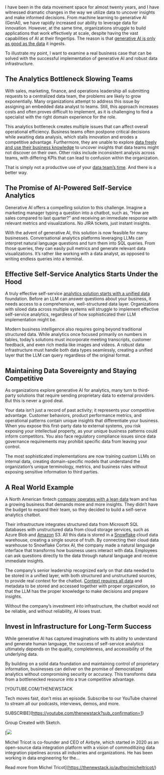 I have been in the data movement space for almost twenty years, and I have witnessed dramatic changes in the way we utilize data to uncover insights and make informed decisions. From machine learning to generative AI (GenAI), we have rapidly increased our ability to leverage data for innovation. However, at the same time, organizations struggle to build applications that work effectively at scale, despite having the vast capabilities of AI at their fingertips. The reason is that [generative AI is only as good as the data](https://thenewstack.io/kumo-surfaces-structured-data-patterns-generative-ai-misses/) it ingests.

To illustrate my point, I want to examine a real business case that can be solved with the successful implementation of generative AI and robust data infrastructure.

## **The Analytics Bottleneck Slowing Teams**

With sales, marketing, finance, and operations leadership all submitting requests to a centralized data team, the problems are likely to grow exponentially. Many organizations attempt to address this issue by assigning an embedded data analyst to teams. Still, this approach increases costs and often proves difficult to implement, as it is challenging to find a specialist with the right domain experience for the role.

This analytics bottleneck creates multiple issues that can affect overall operational efficiency. Business teams often postpone critical decisions while awaiting data analysis, which stalls innovation and erodes a competitive advantage. Furthermore, they are unable to explore [data freely and use their business knowledge](https://thenewstack.io/better-llm-integration-with-content-centric-knowledge-graphs/) to uncover insights that data teams might not discover on their own. Other risks include inconsistent analysis across teams, with differing KPIs that can lead to confusion within the organization.

That is simply not a productive use of your [data team’s time](https://thenewstack.io/data-modeling-part-2-method-for-time-series-databases/). And there is a better way.

## **The Promise of AI-Powered Self-Service Analytics**

Generative AI offers a compelling solution to this challenge. Imagine a marketing manager typing a question into a chatbot, such as, “How are sales compared to last quarter?” and receiving an immediate response with relevant metrics and visualizations. No JIRA tickets, just instant insights.

With the advent of generative AI, this solution is now feasible for many businesses. Conversational analytics platforms leveraging LLMs can interpret natural language questions and turn them into SQL queries. From those queries, they can easily pull metrics and generate relevant data visualizations. It’s rather like working with a data analyst, as opposed to writing endless queries into a terminal.

## **Effective Self-Service Analytics Starts Under the Hood**

A truly effective self-service [analytics solution starts with a unified data](https://thenewstack.io/qa-snowflake-analytics-chief-on-centralizing-data-for-ai/) foundation. Before an LLM can answer questions about your business, it needs access to a comprehensive, well-structured data layer. Organizations with siloed data across multiple systems will struggle to implement effective self-service analytics, regardless of how sophisticated their LLM implementation might be.

Modern business intelligence also requires going beyond traditional structured data. While analytics once focused primarily on numbers in tables, today’s solutions must incorporate meeting transcripts, customer feedback, and even rich media like images and videos. A robust data infrastructure must handle both data types seamlessly, creating a unified layer that the LLM can query regardless of the original format.

## **Maintaining Data Sovereignty and Staying Competitive**

As organizations explore generative AI for analytics, many turn to third-party solutions that require sending proprietary data to external providers. But this is never a good deal.

Your data isn’t just a record of past activity; it represents your competitive advantage. Customer behaviors, product performance metrics, and operational patterns contain unique insights that differentiate your business. When you expose this first-party data to external systems, you risk exposing your intellectual property, as your unique business patterns could inform competitors. You also face regulatory compliance issues since data governance requirements may prohibit specific data from leaving your control.

The most sophisticated implementations are now training custom LLMs on internal data, creating domain-specific models that understand the organization’s unique terminology, metrics, and business rules without exposing sensitive information to third parties.

## **A Real World Example**

A North American fintech [company operates with a lean data](https://thenewstack.io/can-companies-really-self-host-at-scale/) team and has a growing business that demands more and more insights. They didn’t have the budget to expand their team, so they decided to build a self-serve analytics chatbot.

Their infrastructure integrates structured data from Microsoft SQL databases with unstructured data from cloud storage services, such as Azure Blob and [Amazon](https://aws.amazon.com/?utm_content=inline+mention) S3. All this data is stored in a [Snowflake](https://www.snowflake.com/?utm_content=inline+mention) cloud data warehouse, creating a single source of truth. By connecting their cloud data warehouse to Snowflake Cortex AI, the company made a natural language interface that transforms how business users interact with data. Employees can ask questions directly to the data through natural language and receive immediate insights.

The company’s senior leadership recognized early on that data needed to be stored in a unified layer, with both structured and unstructured sources, to provide real context for the chatbot. [Context requires all data](https://thenewstack.io/is-model-context-protocol-the-new-api/) and metadata to be stored and accessed together with proper organization, so that the LLM has the proper knowledge to make decisions and prepare insights.

Without the company’s investment into infrastructure, the chatbot would not be reliable, and without reliability, AI loses trust.

## **Invest in Infrastructure for Long-Term Success**

While generative AI has captured imaginations with its ability to understand and generate human language, the success of self-service analytics ultimately depends on the quality, completeness, and accessibility of the underlying data.

By building on a solid data foundation and maintaining control of proprietary information, businesses can deliver on the promise of democratized analytics without compromising security or accuracy. This transforms data from a bottlenecked resource into a true competitive advantage.

[YOUTUBE.COM/THENEWSTACK

Tech moves fast, don't miss an episode. Subscribe to our YouTube
channel to stream all our podcasts, interviews, demos, and more.

SUBSCRIBE](https://youtube.com/thenewstack?sub_confirmation=1)

Group
Created with Sketch.

[![](https://thenewstack.io/wp-content/uploads/2024/05/5174bda5-cropped-fa484a55-michel-03-headshot-current-june-2023-1-scaled-1-600x600.jpg)

Michel Tricot is co-founder and CEO of Airbyte, which started in 2020 as an open-source data integration platform with a vision of commoditizing data integration pipelines across all industries and organizations. He has been working in data engineering for the...

Read more from Michel Tricot](https://thenewstack.io/author/micheltricot/)